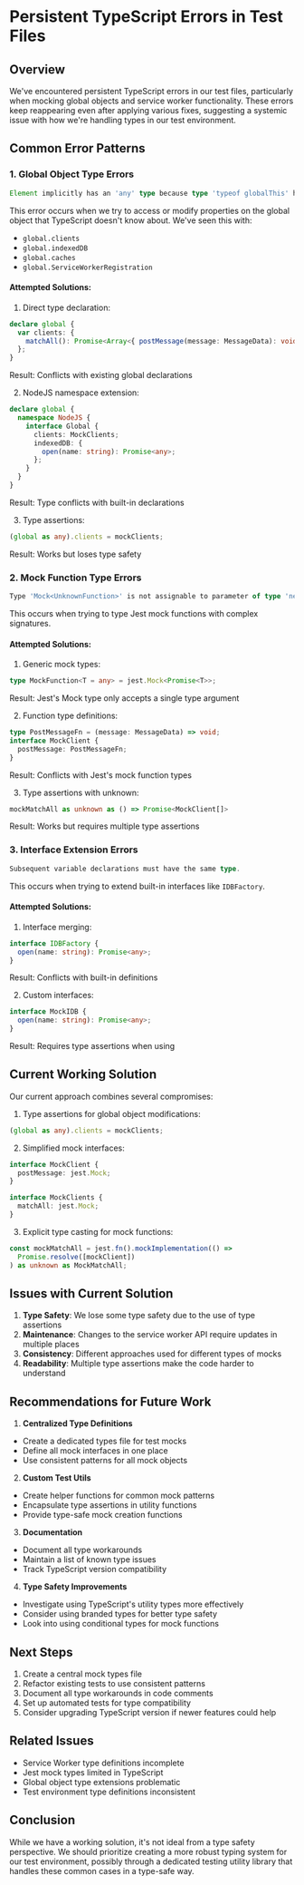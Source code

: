 # Persistent TypeScript Errors in Test Files

## Overview
We've encountered persistent TypeScript errors in our test files, particularly when mocking global objects and service worker functionality. These errors keep reappearing even after applying various fixes, suggesting a systemic issue with how we're handling types in our test environment.

## Common Error Patterns

### 1. Global Object Type Errors
```typescript
Element implicitly has an 'any' type because type 'typeof globalThis' has no index signature.
```

This error occurs when we try to access or modify properties on the global object that TypeScript doesn't know about. We've seen this with:
- `global.clients`
- `global.indexedDB`
- `global.caches`
- `global.ServiceWorkerRegistration`

#### Attempted Solutions:
1. Direct type declaration:
```typescript
declare global {
  var clients: {
    matchAll(): Promise<Array<{ postMessage(message: MessageData): void }>>;
  };
}
```
Result: Conflicts with existing global declarations

2. NodeJS namespace extension:
```typescript
declare global {
  namespace NodeJS {
    interface Global {
      clients: MockClients;
      indexedDB: {
        open(name: string): Promise<any>;
      };
    }
  }
}
```
Result: Type conflicts with built-in declarations

3. Type assertions:
```typescript
(global as any).clients = mockClients;
```
Result: Works but loses type safety

### 2. Mock Function Type Errors
```typescript
Type 'Mock<UnknownFunction>' is not assignable to parameter of type 'never'.
```

This occurs when trying to type Jest mock functions with complex signatures.

#### Attempted Solutions:
1. Generic mock types:
```typescript
type MockFunction<T = any> = jest.Mock<Promise<T>>;
```
Result: Jest's Mock type only accepts a single type argument

2. Function type definitions:
```typescript
type PostMessageFn = (message: MessageData) => void;
interface MockClient {
  postMessage: PostMessageFn;
}
```
Result: Conflicts with Jest's mock function types

3. Type assertions with unknown:
```typescript
mockMatchAll as unknown as () => Promise<MockClient[]>
```
Result: Works but requires multiple type assertions

### 3. Interface Extension Errors
```typescript
Subsequent variable declarations must have the same type.
```

This occurs when trying to extend built-in interfaces like `IDBFactory`.

#### Attempted Solutions:
1. Interface merging:
```typescript
interface IDBFactory {
  open(name: string): Promise<any>;
}
```
Result: Conflicts with built-in definitions

2. Custom interfaces:
```typescript
interface MockIDB {
  open(name: string): Promise<any>;
}
```
Result: Requires type assertions when using

## Current Working Solution
Our current approach combines several compromises:

1. Type assertions for global object modifications:
```typescript
(global as any).clients = mockClients;
```

2. Simplified mock interfaces:
```typescript
interface MockClient {
  postMessage: jest.Mock;
}

interface MockClients {
  matchAll: jest.Mock;
}
```

3. Explicit type casting for mock functions:
```typescript
const mockMatchAll = jest.fn().mockImplementation(() => 
  Promise.resolve([mockClient])
) as unknown as MockMatchAll;
```

## Issues with Current Solution
1. **Type Safety**: We lose some type safety due to the use of type assertions
2. **Maintenance**: Changes to the service worker API require updates in multiple places
3. **Consistency**: Different approaches used for different types of mocks
4. **Readability**: Multiple type assertions make the code harder to understand

## Recommendations for Future Work

1. **Centralized Type Definitions**
- Create a dedicated types file for test mocks
- Define all mock interfaces in one place
- Use consistent patterns for all mock objects

2. **Custom Test Utils**
- Create helper functions for common mock patterns
- Encapsulate type assertions in utility functions
- Provide type-safe mock creation functions

3. **Documentation**
- Document all type workarounds
- Maintain a list of known type issues
- Track TypeScript version compatibility

4. **Type Safety Improvements**
- Investigate using TypeScript's utility types more effectively
- Consider using branded types for better type safety
- Look into using conditional types for mock functions

## Next Steps
1. Create a central mock types file
2. Refactor existing tests to use consistent patterns
3. Document all type workarounds in code comments
4. Set up automated tests for type compatibility
5. Consider upgrading TypeScript version if newer features could help

## Related Issues
- Service Worker type definitions incomplete
- Jest mock types limited in TypeScript
- Global object type extensions problematic
- Test environment type definitions inconsistent

## Conclusion
While we have a working solution, it's not ideal from a type safety perspective. We should prioritize creating a more robust typing system for our test environment, possibly through a dedicated testing utility library that handles these common cases in a type-safe way.
